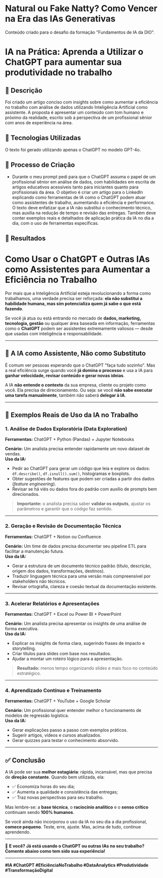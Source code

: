 # Natural ou Fake Natty? Como Vencer na Era das IAs Generativas
Conteúdo criado para o desafio da formação "Fundamentos de IA da DIO". 

# IA na Prática: Aprenda a Utilizar o ChatGPT para aumentar sua produtividade no trabalho

## 📒 Descrição
Foi criado um artigo conciso com insights sobre como aumentar a eficiência no trabalho com análise de dados utilizando Inteligência Artificial como assistente. A proposta é apresentar um conteúdo com tom humano e próximo da realidade, escrito sob a perspectiva de um profissional sênior com anos de experiência na área.

## 🤖 Tecnologias Utilizadas
O texto foi gerado utilizando apenas o ChatGPT no modelo GPT-4o.

## 🧐 Processo de Criação
- Durante o meu prompt pedi para que o ChatGPT assuma o papel de um profissional sênior em análise de dados, com habilidades em escrita de artigos educativos acessíveis tanto para iniciantes quanto para profissionais da área. O objetivo é criar um artigo para o LinkedIn explicando como ferramentas de IA como o ChatGPT podem atuar como assistentes de trabalho, aumentando a eficiência e performance. O texto deve enfatizar que a IA não substitui o conhecimento técnico, mas auxilia na redução de tempo e revisão das entregas. Também deve conter exemplos reais e detalhados de aplicação prática da IA no dia a dia, com o uso de ferramentas específicas.

## 🚀 Resultados
# Como Usar o ChatGPT e Outras IAs como Assistentes para Aumentar a Eficiência no Trabalho

Por mais que a Inteligência Artificial esteja revolucionando a forma como trabalhamos, uma verdade precisa ser reforçada: **ela não substitui a habilidade humana, mas sim potencializa quem já sabe o que está fazendo**.

Se você já atua ou está entrando no mercado de **dados, marketing, tecnologia, gestão** ou qualquer área baseada em informação, ferramentas como o **ChatGPT** podem ser assistentes extremamente valiosos — desde que usadas com inteligência e responsabilidade.

---

## 🧠 A IA como Assistente, Não como Substituto

É comum ver pessoas esperando que o ChatGPT "faça tudo sozinho". Mas a real eficiência surge quando você **já domina o processo** e usa a IA para **ganhar velocidade, revisar conteúdo e gerar novas ideias**.

A IA **não entende o contexto** da sua empresa, cliente ou projeto como você. Ela precisa de direcionamento. Ou seja: se você **não sabe executar uma tarefa manualmente**, também não saberá **delegar à IA**.

---

## 📌 Exemplos Reais de Uso da IA no Trabalho

### 1. **Análise de Dados Exploratória (Data Exploration)**  
**Ferramentas:** ChatGPT + Python (Pandas) + Jupyter Notebooks  

**Cenário:** Um analista precisa entender rapidamente um novo dataset de vendas.  
**Uso da IA:**
- Pedir ao ChatGPT para gerar um código que leia e explore os dados: `df.describe()`, `df.isnull().sum()`, histogramas e boxplots.
- Obter sugestões de features que podem ser criadas a partir dos dados (*feature engineering*).
- Revisar se há viés ou dados fora do padrão com auxílio de prompts bem direcionados.

> **Importante:** o analista precisa saber **validar os outputs**, ajustar os parâmetros e garantir que o código faz sentido.

---

### 2. **Geração e Revisão de Documentação Técnica**  
**Ferramentas:** ChatGPT + Notion ou Confluence  

**Cenário:** Um time de dados precisa documentar seu pipeline ETL para facilitar a manutenção futura.  
**Uso da IA:**
- Gerar a estrutura de um documento técnico padrão (título, descrição, origem dos dados, transformações, destinos).
- Traduzir linguagem técnica para uma versão mais compreensível por stakeholders não técnicos.
- Revisar ortografia, clareza e coesão textual da documentação existente.

---

### 3. **Acelerar Relatórios e Apresentações**  
**Ferramentas:** ChatGPT + Excel ou Power BI + PowerPoint  

**Cenário:** Um analista precisa apresentar os insights de uma análise de forma executiva.  
**Uso da IA:**
- Explicar os insights de forma clara, sugerindo frases de impacto e storytelling.
- Criar títulos para slides com base nos resultados.
- Ajudar a montar um roteiro lógico para a apresentação.

> **Resultado:** menos tempo organizando slides e mais foco no conteúdo estratégico.

---

### 4. **Aprendizado Contínuo e Treinamento**  
**Ferramentas:** ChatGPT + YouTube + Google Scholar  

**Cenário:** Um profissional quer entender melhor o funcionamento de modelos de regressão logística.  
**Uso da IA:**
- Gerar explicações passo a passo com exemplos práticos.
- Sugerir artigos, vídeos e cursos atualizados.
- Gerar quizzes para testar o conhecimento absorvido.

---

## ✅ Conclusão

A IA pode ser sua **melhor estagiária**: rápida, incansável, mas que precisa de **direção constante**. Quando bem utilizada, ela:

- ✅ Economiza horas do seu dia;  
- ✅ Aumenta a qualidade e consistência das entregas;  
- ✅ Traz novas perspectivas para seu trabalho.

Mas lembre-se: a **base técnica**, o **raciocínio analítico** e o **senso crítico** continuam sendo **100% humanos**.

Se você ainda não incorporou o uso da IA no seu dia a dia profissional, **comece pequeno**. Teste, erre, ajuste. Mas, acima de tudo, continue aprendendo.

---

🚀 **E você? Já está usando o ChatGPT ou outras IAs no seu trabalho? Comente abaixo como tem sido sua experiência!**

---

**#IA #ChatGPT #EficiênciaNoTrabalho #DataAnalytics #Produtividade #TransformaçãoDigital**

